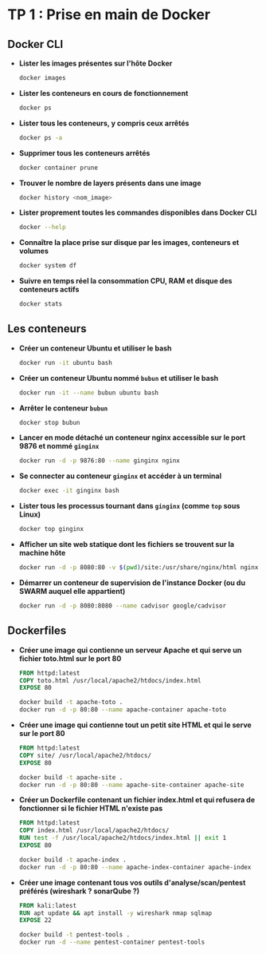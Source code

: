 # TP 1 : Prise en main de Docker

## Docker CLI

- **Lister les images présentes sur l'hôte Docker**
  ```sh
  docker images
  ```

- **Lister les conteneurs en cours de fonctionnement**
  ```sh
  docker ps
  ```

- **Lister tous les conteneurs, y compris ceux arrêtés**
  ```sh
  docker ps -a
  ```

- **Supprimer tous les conteneurs arrêtés**
  ```sh
  docker container prune
  ```

- **Trouver le nombre de layers présents dans une image**
  ```sh
  docker history <nom_image>
  ```

- **Lister proprement toutes les commandes disponibles dans Docker CLI**
  ```sh
  docker --help
  ```

- **Connaître la place prise sur disque par les images, conteneurs et volumes**
  ```sh
  docker system df
  ```

- **Suivre en temps réel la consommation CPU, RAM et disque des conteneurs actifs**
  ```sh
  docker stats
  ```

## Les conteneurs

- **Créer un conteneur Ubuntu et utiliser le bash**
  ```sh
  docker run -it ubuntu bash
  ```

- **Créer un conteneur Ubuntu nommé `bubun` et utiliser le bash**
  ```sh
  docker run -it --name bubun ubuntu bash
  ```

- **Arrêter le conteneur `bubun`**
  ```sh
  docker stop bubun
  ```

- **Lancer en mode détaché un conteneur nginx accessible sur le port 9876 et nommé `ginginx`**
  ```sh
  docker run -d -p 9876:80 --name ginginx nginx
  ```

- **Se connecter au conteneur `ginginx` et accéder à un terminal**
  ```sh
  docker exec -it ginginx bash
  ```

- **Lister tous les processus tournant dans `ginginx` (comme `top` sous Linux)**
  ```sh
  docker top ginginx
  ```

- **Afficher un site web statique dont les fichiers se trouvent sur la machine hôte**
  ```sh
  docker run -d -p 8080:80 -v $(pwd)/site:/usr/share/nginx/html nginx
  ```

- **Démarrer un conteneur de supervision de l'instance Docker (ou du SWARM auquel elle appartient)**
  ```sh
  docker run -d -p 8080:8080 --name cadvisor google/cadvisor
  ```

## Dockerfiles

- **Créer une image qui contienne un serveur Apache et qui serve un fichier toto.html sur le port 80**
  ```dockerfile
  FROM httpd:latest
  COPY toto.html /usr/local/apache2/htdocs/index.html
  EXPOSE 80
  ```
  ```sh
  docker build -t apache-toto .
  docker run -d -p 80:80 --name apache-container apache-toto
  ```

- **Créer une image qui contienne tout un petit site HTML et qui le serve sur le port 80**
  ```dockerfile
  FROM httpd:latest
  COPY site/ /usr/local/apache2/htdocs/
  EXPOSE 80
  ```
  ```sh
  docker build -t apache-site .
  docker run -d -p 80:80 --name apache-site-container apache-site
  ```

- **Créer un Dockerfile contenant un fichier index.html et qui refusera de fonctionner si le fichier HTML n'existe pas**
  ```dockerfile
  FROM httpd:latest
  COPY index.html /usr/local/apache2/htdocs/
  RUN test -f /usr/local/apache2/htdocs/index.html || exit 1
  EXPOSE 80
  ```
  ```sh
  docker build -t apache-index .
  docker run -d -p 80:80 --name apache-index-container apache-index
  ```

- **Créer une image contenant tous vos outils d'analyse/scan/pentest préférés (wireshark ? sonarQube ?)**
  ```dockerfile
  FROM kali:latest
  RUN apt update && apt install -y wireshark nmap sqlmap
  EXPOSE 22
  ```
  ```sh
  docker build -t pentest-tools .
  docker run -d --name pentest-container pentest-tools
  ```